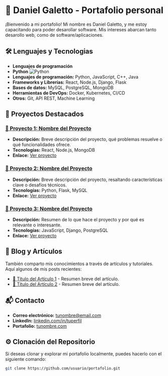 # 💼 Daniel Galetto - Portafolio personal

¡Bienvenido a mi portafolio! Mi nombre es Daniel Galetto, y me estoy capacitando para poder desarollar software. Mis intereses abarcan tanto desarollo web, como de software/aplicaciones.


## 🛠️ Lenguajes y Tecnologias

- **Lenguajes de programación**
- **Python** ![Python](https://img.shields.io/badge/python-light_green?style=for-the-badge&logo=python)
- **Lenguajes de programación:** Python, JavaScript, C++, Java
- **Frameworks y Librerías:** React, Node.js, Django, Flask
- **Bases de datos:** MySQL, PostgreSQL, MongoDB
- **Herramientas de DevOps:** Docker, Kubernetes, CI/CD
- **Otros:** Git, API REST, Machine Learning

## 🌟 Proyectos Destacados

### [📌 Proyecto 1: Nombre del Proyecto](https://github.com/usuario/proyecto1)
- **Descripción:** Breve descripción del proyecto, qué problemas resuelve o qué funcionalidades ofrece.
- **Tecnologías:** React, Node.js, MongoDB
- **Enlace:** [Ver proyecto](https://github.com/usuario/proyecto1)

### [📌 Proyecto 2: Nombre del Proyecto](https://github.com/usuario/proyecto2)
- **Descripción:** Breve descripción del proyecto, resaltando características clave o desafíos técnicos.
- **Tecnologías:** Python, Flask, MySQL
- **Enlace:** [Ver proyecto](https://github.com/usuario/proyecto2)

### [📌 Proyecto 3: Nombre del Proyecto](https://github.com/usuario/proyecto3)
- **Descripción:** Resumen de lo que hace el proyecto y por qué es relevante o interesante.
- **Tecnologías:** JavaScript, Django, PostgreSQL
- **Enlace:** [Ver proyecto](https://github.com/usuario/proyecto3)

## 📄 Blog y Artículos

También comparto mis conocimientos a través de artículos y tutoriales. Aquí algunos de mis posts recientes:

- [📝 Título del Artículo 1](https://blog.com/articulo1) - Resumen breve del artículo.
- [📝 Título del Artículo 2](https://blog.com/articulo2) - Resumen breve del artículo.

## 📬 Contacto

- **Correo electrónico:** [tunombre@email.com](mailto:tunombre@email.com)
- **LinkedIn:** [linkedin.com/in/tuperfil](https://www.linkedin.com/in/tuperfil)
- **Portafolio:** [tunombre.com](https://www.tunombre.com)

## ⚙️ Clonación del Repositorio

Si deseas clonar y explorar mi portafolio localmente, puedes hacerlo con el siguiente comando:

```bash
git clone https://github.com/usuario/portafolio.git
